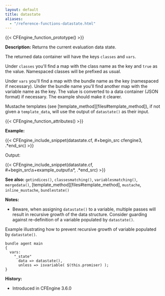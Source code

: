 ```yaml
---
layout: default
title: datastate
aliases:
  - "/reference-functions-datastate.html"
---
```


{{< CFEngine_function_prototype() >}}

**Description:** Returns the current evaluation data state.

The returned data container will have the keys `classes` and `vars`.

Under `classes` you'll find a map with the class name as the key and
`true` as the value. Namespaced classes will be prefixed as usual.

Under `vars` you'll find a map with the bundle name as the key
(namespaced if necessary). Under the bundle name you'll find another
map with the variable name as the key. The value is converted to a
data container (JSON format) if necessary. The example should make it
clearer.

Mustache templates (see [template_method][files#template_method]), if not given a
`template_data`, will use the output of `datastate()` as their input.

{{< CFEngine_function_attributes() >}}

**Example:**

{{< CFEngine_include_snippet(datastate.cf, #\+begin_src cfengine3, .*end_src) >}}

Output:

{{< CFEngine_include_snippet(datastate.cf, #\+begin_src\s+example_output\s*, .*end_src) >}}

**See also:** `getindices()`, `classesmatching()`, `variablesmatching()`, `mergedata()`, [template_method][files#template_method], `mustache`, `inline_mustache`, `bundlestate()`

**Notes:**

- Beware, when assigning `datastate()` to a variable, multiple passes will result in recursive growth of the data structure. Consider guarding against re-definition of a variable populated by `datastate()`.

Example illustrating how to prevent recursive growth of variable populated by `datastate()`.

```cf3
bundle agent main
{
  vars:
    "_state"
      data => datastate(),
      unless => isvariable( $(this.promiser) );
}
```

**History:**

- Introduced in CFEngine 3.6.0
